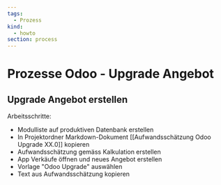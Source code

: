 ```yaml
---
tags:
  - Prozess
kind:
  - howto
section: process
---
```

# Prozesse Odoo - Upgrade Angebot

## Upgrade Angebot erstellen

Arbeitsschritte:

* Modulliste auf produktiven Datenbank erstellen
* In Projektordner Markdown-Dokument [[Aufwandsschätzung Odoo Upgrade XX.0]] kopieren
* Aufwandsschätzung gemäss Kalkulation erstellen
* App Verkäufe öffnen und neues Angebot erstellen
* Vorlage "Odoo Upgrade" auswählen
* Text aus Aufwandsschätzung kopieren
